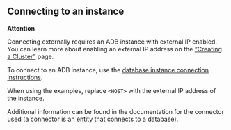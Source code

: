 ## Connecting to an instance

<warn>

**Attention**

Connecting externally requires an ADB instance with external IP enabled. You can learn more about enabling an external IP address on the [“Creating a Cluster”](../../../adb-start/create-adb/) page.

<warn>

To connect to an ADB instance, use the [database instance connection instructions](/docs/en/dbs/dbaas/dbaas-start/db-connect/).

When using the examples, replace `<HOST>` with the external IP address of the instance.

Additional information can be found in the documentation for the connector used (a connector is an entity that connects to a database).

